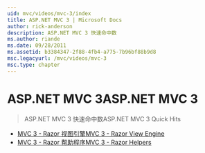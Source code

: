 ```yaml
---
uid: mvc/videos/mvc-3/index
title: ASP.NET MVC 3 | Microsoft Docs
author: rick-anderson
description: ASP.NET MVC 3 快速命中数
ms.author: riande
ms.date: 09/28/2011
ms.assetid: b3384347-2f88-4fb4-a775-7b96bf88b9d8
msc.legacyurl: /mvc/videos/mvc-3
msc.type: chapter
---
```

<a name="aspnet-mvc-3"></a><span data-ttu-id="afe90-103">ASP.NET MVC 3</span><span class="sxs-lookup"><span data-stu-id="afe90-103">ASP.NET MVC 3</span></span>
====================
> <span data-ttu-id="afe90-104">ASP.NET MVC 3 快速命中数</span><span class="sxs-lookup"><span data-stu-id="afe90-104">ASP.NET MVC 3 Quick Hits</span></span>


- [<span data-ttu-id="afe90-105">MVC 3 - Razor 视图引擎</span><span class="sxs-lookup"><span data-stu-id="afe90-105">MVC 3 - Razor View Engine</span></span>](mvc-3-razor-view-engine.md)
- [<span data-ttu-id="afe90-106">MVC 3 - Razor 帮助程序</span><span class="sxs-lookup"><span data-stu-id="afe90-106">MVC 3 - Razor Helpers</span></span>](mvc-3-razor-helpers.md)

